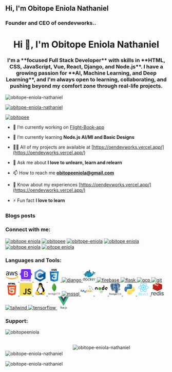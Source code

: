 ## Hi, I'm Obitope Eniola Nathaniel
### Founder and CEO of oendevworks..

<h1 align="center">Hi 👋, I'm Obitope Eniola Nathaniel</h1>
<h3 align="center">I'm a **focused Full Stack Developer** with skills in **HTML, CSS, JavaScript, Vue, React, Django, and Node.js**. I have a growing passion for **AI, Machine Learning, and Deep Learning**, and I'm always open to learning, collaborating, and pushing beyond my comfort zone through real-life projects.</h3>

<p align="left"> <img src="https://komarev.com/ghpvc/?username=obitope-eniola-nathaniel&label=Profile%20views&color=0e75b6&style=flat" alt="obitope-eniola-nathaniel" /> </p>

<p align="left"> <a href="https://github.com/ryo-ma/github-profile-trophy"><img src="https://github-profile-trophy.vercel.app/?username=obitope-eniola-nathaniel" alt="obitope-eniola-nathaniel" /></a> </p>

<p align="left"> <a href="https://twitter.com/obitopee" target="blank"><img src="https://img.shields.io/twitter/follow/obitopee?logo=twitter&style=for-the-badge" alt="obitopee" /></a> </p>

- 🔭 I’m currently working on [Flight-Book-app](https://github.com/Obitope-Eniola-Nathaniel/Flight-Booking-Web-App)

- 🌱 I’m currently learning **Node.js AI/Ml and Basic Designs**

- 👨‍💻 All of my projects are available at [https://oendevworks.vercel.app/](https://oendevworks.vercel.app/)

- 💬 Ask me about **I love to unlearn, learn and relearn**

- 📫 How to reach me **obitopeeniola@gmail.com**

- 📄 Know about my experiences [https://oendevworks.vercel.app/](https://oendevworks.vercel.app/)

- ⚡ Fun fact **I love to learn**

### Blogs posts
<!-- BLOG-POST-LIST:START -->
<!-- BLOG-POST-LIST:END -->

<h3 align="left">Connect with me:</h3>
<p align="left">
<a href="https://dev.to/obitope eniola" target="blank"><img align="center" src="https://raw.githubusercontent.com/rahuldkjain/github-profile-readme-generator/master/src/images/icons/Social/devto.svg" alt="obitope eniola" height="30" width="40" /></a>
<a href="https://twitter.com/obitopee" target="blank"><img align="center" src="https://raw.githubusercontent.com/rahuldkjain/github-profile-readme-generator/master/src/images/icons/Social/twitter.svg" alt="obitopee" height="30" width="40" /></a>
<a href="https://linkedin.com/in/obitope-eniola" target="blank"><img align="center" src="https://raw.githubusercontent.com/rahuldkjain/github-profile-readme-generator/master/src/images/icons/Social/linked-in-alt.svg" alt="obitope-eniola" height="30" width="40" /></a>
<a href="https://fb.com/obitope eniola" target="blank"><img align="center" src="https://raw.githubusercontent.com/rahuldkjain/github-profile-readme-generator/master/src/images/icons/Social/facebook.svg" alt="obitope eniola" height="30" width="40" /></a>
<a href="https://instagram.com/obitope eniola" target="blank"><img align="center" src="https://raw.githubusercontent.com/rahuldkjain/github-profile-readme-generator/master/src/images/icons/Social/instagram.svg" alt="obitope eniola" height="30" width="40" /></a>
<a href="https://www.youtube.com/c/oitope eniola" target="blank"><img align="center" src="https://raw.githubusercontent.com/rahuldkjain/github-profile-readme-generator/master/src/images/icons/Social/youtube.svg" alt="oitope eniola" height="30" width="40" /></a>
</p>

<h3 align="left">Languages and Tools:</h3>
<p align="left"> <a href="https://aws.amazon.com" target="_blank" rel="noreferrer"> <img src="https://raw.githubusercontent.com/devicons/devicon/master/icons/amazonwebservices/amazonwebservices-original-wordmark.svg" alt="aws" width="40" height="40"/> </a> <a href="https://getbootstrap.com" target="_blank" rel="noreferrer"> <img src="https://raw.githubusercontent.com/devicons/devicon/master/icons/bootstrap/bootstrap-plain-wordmark.svg" alt="bootstrap" width="40" height="40"/> </a> <a href="https://www.cprogramming.com/" target="_blank" rel="noreferrer"> <img src="https://raw.githubusercontent.com/devicons/devicon/master/icons/c/c-original.svg" alt="c" width="40" height="40"/> </a> <a href="https://www.w3schools.com/css/" target="_blank" rel="noreferrer"> <img src="https://raw.githubusercontent.com/devicons/devicon/master/icons/css3/css3-original-wordmark.svg" alt="css3" width="40" height="40"/> </a> <a href="https://www.djangoproject.com/" target="_blank" rel="noreferrer"> <img src="https://cdn.worldvectorlogo.com/logos/django.svg" alt="django" width="40" height="40"/> </a> <a href="https://www.docker.com/" target="_blank" rel="noreferrer"> <img src="https://raw.githubusercontent.com/devicons/devicon/master/icons/docker/docker-original-wordmark.svg" alt="docker" width="40" height="40"/> </a> <a href="https://firebase.google.com/" target="_blank" rel="noreferrer"> <img src="https://www.vectorlogo.zone/logos/firebase/firebase-icon.svg" alt="firebase" width="40" height="40"/> </a> <a href="https://flask.palletsprojects.com/" target="_blank" rel="noreferrer"> <img src="https://www.vectorlogo.zone/logos/pocoo_flask/pocoo_flask-icon.svg" alt="flask" width="40" height="40"/> </a> <a href="https://cloud.google.com" target="_blank" rel="noreferrer"> <img src="https://www.vectorlogo.zone/logos/google_cloud/google_cloud-icon.svg" alt="gcp" width="40" height="40"/> </a> <a href="https://git-scm.com/" target="_blank" rel="noreferrer"> <img src="https://www.vectorlogo.zone/logos/git-scm/git-scm-icon.svg" alt="git" width="40" height="40"/> </a> <a href="https://www.w3.org/html/" target="_blank" rel="noreferrer"> <img src="https://raw.githubusercontent.com/devicons/devicon/master/icons/html5/html5-original-wordmark.svg" alt="html5" width="40" height="40"/> </a> <a href="https://developer.mozilla.org/en-US/docs/Web/JavaScript" target="_blank" rel="noreferrer"> <img src="https://raw.githubusercontent.com/devicons/devicon/master/icons/javascript/javascript-original.svg" alt="javascript" width="40" height="40"/> </a> <a href="https://www.linux.org/" target="_blank" rel="noreferrer"> <img src="https://raw.githubusercontent.com/devicons/devicon/master/icons/linux/linux-original.svg" alt="linux" width="40" height="40"/> </a> <a href="https://www.mongodb.com/" target="_blank" rel="noreferrer"> <img src="https://raw.githubusercontent.com/devicons/devicon/master/icons/mongodb/mongodb-original-wordmark.svg" alt="mongodb" width="40" height="40"/> </a> <a href="https://www.microsoft.com/en-us/sql-server" target="_blank" rel="noreferrer"> <img src="https://www.svgrepo.com/show/303229/microsoft-sql-server-logo.svg" alt="mssql" width="40" height="40"/> </a> <a href="https://www.mysql.com/" target="_blank" rel="noreferrer"> <img src="https://raw.githubusercontent.com/devicons/devicon/master/icons/mysql/mysql-original-wordmark.svg" alt="mysql" width="40" height="40"/> </a> <a href="https://nodejs.org" target="_blank" rel="noreferrer"> <img src="https://raw.githubusercontent.com/devicons/devicon/master/icons/nodejs/nodejs-original-wordmark.svg" alt="nodejs" width="40" height="40"/> </a> <a href="https://www.postgresql.org" target="_blank" rel="noreferrer"> <img src="https://raw.githubusercontent.com/devicons/devicon/master/icons/postgresql/postgresql-original-wordmark.svg" alt="postgresql" width="40" height="40"/> </a> <a href="https://www.python.org" target="_blank" rel="noreferrer"> <img src="https://raw.githubusercontent.com/devicons/devicon/master/icons/python/python-original.svg" alt="python" width="40" height="40"/> </a> <a href="https://reactjs.org/" target="_blank" rel="noreferrer"> <img src="https://raw.githubusercontent.com/devicons/devicon/master/icons/react/react-original-wordmark.svg" alt="react" width="40" height="40"/> </a> <a href="https://redis.io" target="_blank" rel="noreferrer"> <img src="https://raw.githubusercontent.com/devicons/devicon/master/icons/redis/redis-original-wordmark.svg" alt="redis" width="40" height="40"/> </a> <a href="https://tailwindcss.com/" target="_blank" rel="noreferrer"> <img src="https://www.vectorlogo.zone/logos/tailwindcss/tailwindcss-icon.svg" alt="tailwind" width="40" height="40"/> </a> <a href="https://www.tensorflow.org" target="_blank" rel="noreferrer"> <img src="https://www.vectorlogo.zone/logos/tensorflow/tensorflow-icon.svg" alt="tensorflow" width="40" height="40"/> </a> <a href="https://vuejs.org/" target="_blank" rel="noreferrer"> <img src="https://raw.githubusercontent.com/devicons/devicon/master/icons/vuejs/vuejs-original-wordmark.svg" alt="vuejs" width="40" height="40"/> </a> </p>

<h3 align="left">Support:</h3>
<p><a href="https://www.buymeacoffee.com/obitopeeniola"> <img align="left" src="https://cdn.buymeacoffee.com/buttons/v2/default-yellow.png" height="50" width="210" alt="obitopeeniola" /></a></p><br><br>

<p><img align="left" src="https://github-readme-stats.vercel.app/api/top-langs?username=obitope-eniola-nathaniel&show_icons=true&locale=en&layout=compact" alt="obitope-eniola-nathaniel" /></p>

<p>&nbsp;<img align="center" src="https://github-readme-stats.vercel.app/api?username=obitope-eniola-nathaniel&show_icons=true&locale=en" alt="obitope-eniola-nathaniel" /></p>

<p><img align="center" src="https://github-readme-streak-stats.herokuapp.com/?user=obitope-eniola-nathaniel&" alt="obitope-eniola-nathaniel" /></p>
